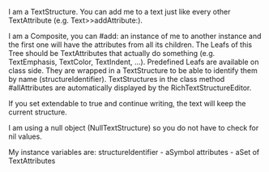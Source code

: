 I am a TextStructure. You can add me to a text just like every other TextAttribute (e.g. Text>>addAttribute:).

I am a Composite, you can #add: an instance of me to another instance and the first one will have the attributes from all its children. The Leafs of this Tree should be TextAttributes that actually do something (e.g. TextEmphasis, TextColor, TextIndent, ...). Predefined Leafs are available on class side. They are wrapped in a TextStructure to be able to identify them by name (structureIdentifier).
TextStructures in the class method #allAttributes are automatically displayed by the RichTextStructureEditor.

If you set extendable to true and continue writing, the text will keep the current structure.

I am using a null object (NullTextStructure) so you do not have to check for nil values.

My instance variables are: 
structureIdentifier - aSymbol
attributes - aSet of TextAttributes